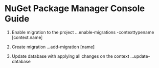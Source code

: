 # NuGet Package Manager Console Guide


1. Enable migration to the project
...enable-migrations -contexttypename [context.name]

2. Create migration
...add-migration [name]

3. Update database with applying all changes on the context
...update-database